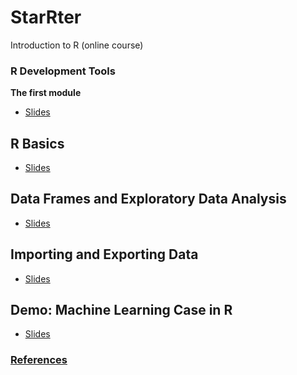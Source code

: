 # StarRter
Introduction to R (online course)


### R Development Tools
**The first module**

- [Slides](1-r-development-tools.html)


## R Basics
- [Slides](2-r-basics.html)

## Data Frames and Exploratory Data Analysis
- [Slides](3-dataframes-and-eda.html)

## Importing and Exporting Data
- [Slides](4-import-export-data.html)


## Demo: Machine Learning Case in R
- [Slides]()

### [References](references.html)
